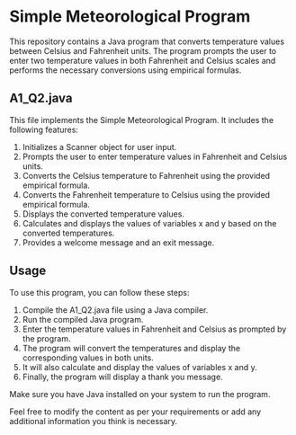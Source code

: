 # Simple Meteorological Program

This repository contains a Java program that converts temperature values between Celsius and Fahrenheit units. The program prompts the user to enter two temperature values in both Fahrenheit and Celsius scales and performs the necessary conversions using empirical formulas.
## A1_Q2.java

This file implements the Simple Meteorological Program. It includes the following features:

1. Initializes a Scanner object for user input.
2. Prompts the user to enter temperature values in Fahrenheit and Celsius units.
3. Converts the Celsius temperature to Fahrenheit using the provided empirical formula.
4. Converts the Fahrenheit temperature to Celsius using the provided empirical formula.
5. Displays the converted temperature values.
6. Calculates and displays the values of variables x and y based on the converted temperatures.
7. Provides a welcome message and an exit message.

## Usage

To use this program, you can follow these steps:

1. Compile the A1_Q2.java file using a Java compiler.
2. Run the compiled Java program.
3. Enter the temperature values in Fahrenheit and Celsius as prompted by the program.
4. The program will convert the temperatures and display the corresponding values in both units.
5. It will also calculate and display the values of variables x and y.
6. Finally, the program will display a thank you message.

Make sure you have Java installed on your system to run the program.

Feel free to modify the content as per your requirements or add any additional information you think is necessary.

